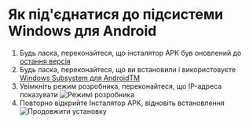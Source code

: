 # Як під'єднатися до підсистеми Windows для Android
1. Будь ласка, переконайтеся, що інсталятор APK був оновлений до [остання версія](https://www.microsoft.com/store/productId/9P2JFQ43FPPG "APK Installer")
2. Будь ласка, переконайтеся, що ви встановили і використовуєте [Windows Subsystem для AndroidTM](https://www.microsoft.com/store/productId/9P3395VX91NR)
3. Увімкніть режим розробника, переконайтеся, що IP-адреса показувати ![Режимі розробника](https://raw.githubusercontent.com/Paving-Base/APK-Installer/screenshots/Documents/Tutorials/How%20To%20Connect%20WSA/Images/Snipaste_2022-10-02_19-02-09.png)
4. Повторно відкрийте Інсталятор APK, відновіть встановлення![Продовжити установку](https://raw.githubusercontent.com/Paving-Base/APK-Installer/screenshots/Documents/Tutorials/How%20To%20Connect%20WSA/Images/Snipaste_2022-10-02_17-34-04.png)

